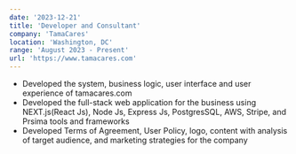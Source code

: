 ```yaml
---
date: '2023-12-21'
title: 'Developer and Consultant'
company: 'TamaCares'
location: 'Washington, DC'
range: 'August 2023 - Present'
url: 'https://www.tamacares.com'
---
```


- Developed the system, business logic, user interface and user experience of tamacares.com
- Developed the full-stack web application for the business using NEXT.js(React Js), Node Js, Express Js, PostgresSQL, AWS, Stripe, and Prsima tools and frameworks
- Developed Terms of Agreement, User Policy, logo, content with analysis of target audience, and marketing strategies for the company
